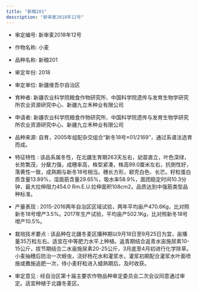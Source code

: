 ```yaml
---
title: "新粮201"
description: "新审麦2018年12号"
---
```

* 审定编号:  新审麦2018年12号

*  作物名称:  小麦

*  品种名称:  新粮201

*  审定年份:  2018

*  审定单位:  新疆维吾尔自治区

* 育种者:  新疆农业科学院粮食作物研究所、中国科学院遗传与发育生物学研究所农业资源研究中心、新疆九立禾种业有限公司

*  申请者:  新疆农业科学院粮食作物研究所、中国科学院遗传与发育生物学研究所农业资源研究中心、新疆九立禾种业有限公司

*  品种来源:  自育，2005年组配杂交组合“新冬18号×01/2169”，通过系谱法选育而成。

*  特征特性 : 
该品系属冬性，在北疆生育期263天左右，幼苗直立，叶色深绿，长势繁茂，分蘖力强，成穗率高，株型紧凑，株高99.0厘米左右，抗倒性好，落黄性一致，成熟期与新冬18号相当。穗长方形，颖壳白色、长芒。籽粒蛋白质含量13.89%，湿面筋含量29.65%，吸水率58.9%，面团稳定时间10.3分钟，最大拉伸阻力454.0 Rm.E.U.拉伸面积108cm2。品质达到中强筋类型品种标准。
 
*  产量表现 : 
2015-2016两年自治区区域试验，两年平均亩产470.6Kg，比对照新冬18号增产3.5%。2017年生产试验，平均亩产502.1Kg，比对照新冬18号增产10.5%。

*  栽培技术要点 : 
该品种在北疆冬麦区播种期以9月18日至9月25日为宜，亩播量35万粒左右。适宜在中等肥力水平上种植。返青期结合返青水亩施尿素10-15公斤，拔节期结合二水亩施尿素20-25公斤，3月底至4月初进行化学除草。小麦抽穗后防治一次蚜虫，浇好杨花水和灌浆水，灌浆初期配合灌浆水叶面喷施或撒施追肥一次，待小麦籽粒进入蜡熟期后，及时收获。

*  审定意见 : 
经自治区第十届主要农作物品种审定委员会二次会议同意通过审定。适宜种植于北疆冬麦区。

